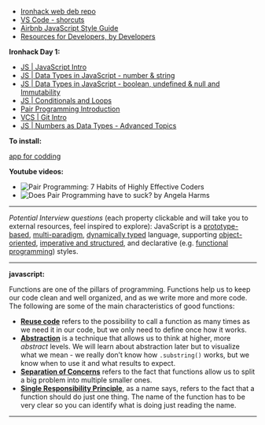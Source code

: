 + [Ironhack web deb repo](https://github.com/ironhack-March-2022)
+ [VS Code - shorcuts](https://code.visualstudio.com/shortcuts/keyboard-shortcuts-macos.pdf)
+ [Airbnb JavaScript Style Guide](https://github.com/airbnb/javascript)
+ [Resources for Developers, by Developers](https://developer.mozilla.org/en-US/)


**Ironhack Day 1:**
<ul>
 <li><a href="https://my.ironhack.com/cohorts/61a7b19bfa82e1002c5383dd/lms/courses/course-v1:IRONHACK+WDFT+202205_BER/modules/ironhack-course-chapter_1/units/ironhack-course-chapter_1-sequential-vertical">JS | JavaScript Intro</a></li>
<li><a href="https://my.ironhack.com/cohorts/61a7b19bfa82e1002c5383dd/lms/courses/course-v1:IRONHACK+WDFT+202205_BER/modules/ironhack-course-chapter_1/units/ironhack-course-chapter_1-sequential-vertical_1">JS | Data Types in JavaScript - number & string</a></li>
<li><a href="https://my.ironhack.com/cohorts/61a7b19bfa82e1002c5383dd/lms/courses/course-v1:IRONHACK+WDFT+202205_BER/modules/ironhack-course-chapter_1/units/ironhack-course-chapter_1-sequential-vertical_2">JS | Data Types in JavaScript - boolean, undefined & null and Immutability</a></li>
<li><a href="https://my.ironhack.com/cohorts/61a7b19bfa82e1002c5383dd/lms/courses/course-v1:IRONHACK+WDFT+202205_BER/modules/ironhack-course-chapter_1/units/ironhack-course-chapter_1-sequential-vertical_3">JS | Conditionals and Loops</a></li>
<li><a href="https://my.ironhack.com/cohorts/61a7b19bfa82e1002c5383dd/lms/courses/course-v1:IRONHACK+WDFT+202205_BER/modules/ironhack-course-chapter_1/units/ironhack-course-chapter_1-sequential-vertical_4">Pair Programming Introduction</a></li>
<li><a href="https://my.ironhack.com/cohorts/61a7b19bfa82e1002c5383dd/lms/courses/course-v1:IRONHACK+WDFT+202205_BER/modules/ironhack-course-chapter_1/units/ironhack-course-chapter_1-sequential-vertical_6">VCS | Git Intro</a></li>
<li><a href="https://my.ironhack.com/cohorts/61a7b19bfa82e1002c5383dd/lms/courses/course-v1:IRONHACK+WDFT+202205_BER/modules/ironhack-course-chapter_1/units/ironhack-course-chapter_1-sequential-vertical_7">JS | Numbers as Data Types - Advanced Topics</a></li>
</ul>

<a href=""></a>
<a href=""></a>
<a href=""></a>
<a href=""></a>
<a href=""></a>
<a href=""></a>

**To install:**

<a href="https://runjs.app/">app for codding</a>

**Youtube videos:**
+ ![Pair Programming: 7 Habits of Highly Effective Coders](https://www.youtube.com/watch?v=5ySLQ5_cQ34)
+ ![Does Pair Programming have to suck? by Angela Harms](https://www.youtube.com/watch?v=OQXEzwXtzJ8)
<hr>
<p> <em>Potential Interview questions</em> (each property clickable and will take you to external resources, feel inspired to explore):
JavaScript is a <a href="https://en.wikipedia.org/wiki/Prototype-based_programming" target="_blank" rel="noopener noreferrer">prototype-based</a>, <a href="https://en.wikipedia.org/wiki/Programming_paradigm#Support_for_multiple_paradigms" target="_blank" rel="noopener noreferrer">multi-paradigm</a>, <a href="https://developer.mozilla.org/en-US/docs/Web/JavaScript/Data_structures" target="_blank" rel="noopener noreferrer">dynamically typed</a> language, supporting <a href="https://developer.mozilla.org/en-US/docs/Learn/JavaScript/Objects/Object-oriented_JS" target="_blank" rel="noopener noreferrer">object-oriented</a>, <a href="https://en.wikipedia.org/wiki/JavaScript#Imperative_and_structured" target="_blank" rel="noopener noreferrer">imperative and structured</a>, and declarative (e.g. <a href="https://en.wikipedia.org/wiki/JavaScript#Functional" target="_blank" rel="noopener noreferrer">functional programming</a>) styles.</p>

<hr>

**javascript:**

<p>Functions are one of the pillars of programming. Functions help us to keep our code clean and well organized, and as we write more and more code. The following are some of the main characteristics of good functions:</p>
<ul>
<li class="raw"><strong><a href="https://en.wikipedia.org/wiki/Code_reuse" target="_blank" rel="noopener noreferrer">Reuse code</a></strong> refers to the possibility to call a function as many times as we need it in our code, but we only need to define once how it works.</li>
<li class="raw"><strong><a href="https://en.wikipedia.org/wiki/Abstraction_(software_engineering)" target="_blank" rel="noopener noreferrer">Abstraction</a></strong> is a technique that allows us to think at higher, more <em>abstract</em> levels. We will learn about abstraction later but to visualize what we mean - we really don’t know how <code>.substring()</code> works, but we know when to use it and what results to expect.</li>
<li class="raw"><strong><a href="https://en.wikipedia.org/wiki/Separation_of_concerns" target="_blank" rel="noopener noreferrer">Separation of Concerns</a></strong> refers to the fact that functions allow us to split a big problem into multiple smaller ones.</li>
<li class="raw"><strong><a href="https://en.wikipedia.org/wiki/Single_responsibility_principle" target="_blank" rel="noopener noreferrer">Single Responsibility Principle</a></strong>, as a name says, refers to the fact that a function should do just one thing. The name of the function has to be very clear so you can identify what is doing just reading the name.</li>
</ul>

<hr>

<!--
<h3 class="raw" id="Code-reuse-and-division-of-responsibilities">Code reuse and division of responsibilities</h3>
<p>From generalization, code reuse arises naturally: now, we can perform the same operation in different places without repeating a single line of code. We are reusing the function.</p>
<p>The division of responsibilities refers to the level of isolation. <strong>One function should only do one thing</strong>. It sounds simple, but mastering the division of responsibilities is not that easy. Here are some tips:</p>
<ul>
<li class="raw">Name your functions with verbs, but only <strong>one verb</strong> per function.</li>
<li class="raw">If your function is more than 20 lines of code, you are most likely doing it wrong.</li>
<li class="raw">If you are grouping a bunch of instructions, you are probably doing more than one thing.</li>
</ul>
<div class="alert alert-info">
<p>Use a straightforward rule to check if you really separated the concerns in a function: when you try to describe what a specific function does, if you use <code>AND</code> while doing that, most likely, that function could be split into two or more.
Example: This function <em>calculates the total price</em> AND <em>displays it to the users</em>. This function should be split into two.</p>
</div>
<h3 class="raw" id="Refactoring">Refactoring</h3>
<div class="alert alert-success">
<p><a href="https://en.wikipedia.org/wiki/Code_refactoring" target="_blank" rel="noopener noreferrer">Code Refactoring</a> is a technique in software development by which we change the way the code is structured, keeping the same functionality.</p>
</div>
<p>It is a good practice to refactor our code often, as it will help us to make it better, more modular, and easier to maintain.</p>
<p>Examples of <a href="https://en.wikipedia.org/wiki/Code_refactoring#List_of_refactoring_techniques" target="_blank" rel="noopener noreferrer">refactoring techniques</a> may include techniques such as:</p>
<ul>
<li class="raw">Choosing better names for variables, functions, etc.</li>
<li class="raw">Taking pieces of functionality and abstracting them in separate functions.</li>
</ul>
<p>Let’s look at our <code>avg()</code> function:</p>
<pre><div id="copy-code-snippet-19"><button title="" type="button" class="sc-jlZIZy geZYQe" data-clipboard-text="function avg(array) {
  // !array.length is the same as writing array.length === 0
  if (!array.length) return;

  for (let sum = 0, i = 0; i < array.length; i++) {
    sum += array[i];
  }
  return sum / array.length;
}
">Copy</button></div><code class="javascript hljs raw"><table class="hljs-ln"><tbody><tr><td class="hljs-ln-line hljs-ln-numbers" data-line-number="1"><div class="hljs-ln-n" data-line-number="1"></div></td><td class="hljs-ln-line hljs-ln-code" data-line-number="1"><span class="hljs-function"><span class="hljs-keyword">function</span> <span class="hljs-title">avg</span>(<span class="hljs-params">array</span>) </span>{</td></tr><tr><td class="hljs-ln-line hljs-ln-numbers" data-line-number="2"><div class="hljs-ln-n" data-line-number="2"></div></td><td class="hljs-ln-line hljs-ln-code" data-line-number="2">  <span class="hljs-comment">// !array.length is the same as writing array.length === 0</span></td></tr><tr><td class="hljs-ln-line hljs-ln-numbers" data-line-number="3"><div class="hljs-ln-n" data-line-number="3"></div></td><td class="hljs-ln-line hljs-ln-code" data-line-number="3">  <span class="hljs-keyword">if</span> (!array.length) <span class="hljs-keyword">return</span>;</td></tr><tr><td class="hljs-ln-line hljs-ln-numbers" data-line-number="4"><div class="hljs-ln-n" data-line-number="4"></div></td><td class="hljs-ln-line hljs-ln-code" data-line-number="4"> </td></tr><tr><td class="hljs-ln-line hljs-ln-numbers" data-line-number="5"><div class="hljs-ln-n" data-line-number="5"></div></td><td class="hljs-ln-line hljs-ln-code" data-line-number="5">  <span class="hljs-keyword">for</span> (<span class="hljs-keyword">let</span> sum = <span class="hljs-number">0</span>, i = <span class="hljs-number">0</span>; i &lt; array.length; i++) {</td></tr><tr><td class="hljs-ln-line hljs-ln-numbers" data-line-number="6"><div class="hljs-ln-n" data-line-number="6"></div></td><td class="hljs-ln-line hljs-ln-code" data-line-number="6">    sum += array[i];</td></tr><tr><td class="hljs-ln-line hljs-ln-numbers" data-line-number="7"><div class="hljs-ln-n" data-line-number="7"></div></td><td class="hljs-ln-line hljs-ln-code" data-line-number="7">  }</td></tr><tr><td class="hljs-ln-line hljs-ln-numbers" data-line-number="8"><div class="hljs-ln-n" data-line-number="8"></div></td><td class="hljs-ln-line hljs-ln-code" data-line-number="8">  <span class="hljs-keyword">return</span> sum / array.length;</td></tr><tr><td class="hljs-ln-line hljs-ln-numbers" data-line-number="9"><div class="hljs-ln-n" data-line-number="9"></div></td><td class="hljs-ln-line hljs-ln-code" data-line-number="9">}</td></tr></tbody></table></code></pre>
<p>If we think about it, it actually does two separate things:</p>
<ol>
<li class="raw">it calculates the sum of all the items in the array and</li>
<li class="raw">it divides the total sum by the length of the array.</li>
</ol>
<p>We can further improve this by isolating one of those calculations into a separate function. We need to break down the code so that it does the same thing, but it is easier to understand and maintain it.</p>
<p>Let’s call the first step <code>sum()</code> and make it into a separate function. Then the <code>avg()</code> could be rewritten, now using our <code>sum</code> function:</p>
<pre><div id="copy-code-snippet-20"><button title="" type="button" class="sc-jlZIZy geZYQe" data-clipboard-text="function sum(array) {
  if (!array.length) return;

  for (let sum = 0, i = 0; i < array.length; i++) {
    sum += array[i];
  }
  return sum;
}

function avg(array) {
  if (!array.length) return;

  return sum(array) / array.length;
}
">Copy</button></div><code class="javascript hljs raw"><table class="hljs-ln"><tbody><tr><td class="hljs-ln-line hljs-ln-numbers" data-line-number="1"><div class="hljs-ln-n" data-line-number="1"></div></td><td class="hljs-ln-line hljs-ln-code" data-line-number="1"><span class="hljs-function"><span class="hljs-keyword">function</span> <span class="hljs-title">sum</span>(<span class="hljs-params">array</span>) </span>{</td></tr><tr><td class="hljs-ln-line hljs-ln-numbers" data-line-number="2"><div class="hljs-ln-n" data-line-number="2"></div></td><td class="hljs-ln-line hljs-ln-code" data-line-number="2">  <span class="hljs-keyword">if</span> (!array.length) <span class="hljs-keyword">return</span>;</td></tr><tr><td class="hljs-ln-line hljs-ln-numbers" data-line-number="3"><div class="hljs-ln-n" data-line-number="3"></div></td><td class="hljs-ln-line hljs-ln-code" data-line-number="3"> </td></tr><tr><td class="hljs-ln-line hljs-ln-numbers" data-line-number="4"><div class="hljs-ln-n" data-line-number="4"></div></td><td class="hljs-ln-line hljs-ln-code" data-line-number="4">  <span class="hljs-keyword">for</span> (<span class="hljs-keyword">let</span> sum = <span class="hljs-number">0</span>, i = <span class="hljs-number">0</span>; i &lt; array.length; i++) {</td></tr><tr><td class="hljs-ln-line hljs-ln-numbers" data-line-number="5"><div class="hljs-ln-n" data-line-number="5"></div></td><td class="hljs-ln-line hljs-ln-code" data-line-number="5">    sum += array[i];</td></tr><tr><td class="hljs-ln-line hljs-ln-numbers" data-line-number="6"><div class="hljs-ln-n" data-line-number="6"></div></td><td class="hljs-ln-line hljs-ln-code" data-line-number="6">  }</td></tr><tr><td class="hljs-ln-line hljs-ln-numbers" data-line-number="7"><div class="hljs-ln-n" data-line-number="7"></div></td><td class="hljs-ln-line hljs-ln-code" data-line-number="7">  <span class="hljs-keyword">return</span> sum;</td></tr><tr><td class="hljs-ln-line hljs-ln-numbers" data-line-number="8"><div class="hljs-ln-n" data-line-number="8"></div></td><td class="hljs-ln-line hljs-ln-code" data-line-number="8">}</td></tr><tr><td class="hljs-ln-line hljs-ln-numbers" data-line-number="9"><div class="hljs-ln-n" data-line-number="9"></div></td><td class="hljs-ln-line hljs-ln-code" data-line-number="9"> </td></tr><tr><td class="hljs-ln-line hljs-ln-numbers" data-line-number="10"><div class="hljs-ln-n" data-line-number="10"></div></td><td class="hljs-ln-line hljs-ln-code" data-line-number="10"><span class="hljs-function"><span class="hljs-keyword">function</span> <span class="hljs-title">avg</span>(<span class="hljs-params">array</span>) </span>{</td></tr><tr><td class="hljs-ln-line hljs-ln-numbers" data-line-number="11"><div class="hljs-ln-n" data-line-number="11"></div></td><td class="hljs-ln-line hljs-ln-code" data-line-number="11">  <span class="hljs-keyword">if</span> (!array.length) <span class="hljs-keyword">return</span>;</td></tr><tr><td class="hljs-ln-line hljs-ln-numbers" data-line-number="12"><div class="hljs-ln-n" data-line-number="12"></div></td><td class="hljs-ln-line hljs-ln-code" data-line-number="12"> </td></tr><tr><td class="hljs-ln-line hljs-ln-numbers" data-line-number="13"><div class="hljs-ln-n" data-line-number="13"></div></td><td class="hljs-ln-line hljs-ln-code" data-line-number="13">  <span class="hljs-keyword">return</span> sum(array) / array.length;</td></tr><tr><td class="hljs-ln-line hljs-ln-numbers" data-line-number="14"><div class="hljs-ln-n" data-line-number="14"></div></td><td class="hljs-ln-line hljs-ln-code" data-line-number="14">}</td></tr></tbody></table></code></pre>
<p>As you can see, we are calling the function<code>sum()</code> as part of the expression for the <code>return</code> statement of the <code>avg()</code> function. Cool, right?</p>
</section>
